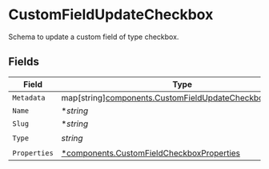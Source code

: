 # CustomFieldUpdateCheckbox

Schema to update a custom field of type checkbox.


## Fields

| Field                                                                                                                   | Type                                                                                                                    | Required                                                                                                                | Description                                                                                                             |
| ----------------------------------------------------------------------------------------------------------------------- | ----------------------------------------------------------------------------------------------------------------------- | ----------------------------------------------------------------------------------------------------------------------- | ----------------------------------------------------------------------------------------------------------------------- |
| `Metadata`                                                                                                              | map[string][components.CustomFieldUpdateCheckboxMetadata](../../models/components/customfieldupdatecheckboxmetadata.md) | :heavy_minus_sign:                                                                                                      | N/A                                                                                                                     |
| `Name`                                                                                                                  | **string*                                                                                                               | :heavy_minus_sign:                                                                                                      | N/A                                                                                                                     |
| `Slug`                                                                                                                  | **string*                                                                                                               | :heavy_minus_sign:                                                                                                      | N/A                                                                                                                     |
| `Type`                                                                                                                  | *string*                                                                                                                | :heavy_check_mark:                                                                                                      | N/A                                                                                                                     |
| `Properties`                                                                                                            | [*components.CustomFieldCheckboxProperties](../../models/components/customfieldcheckboxproperties.md)                   | :heavy_minus_sign:                                                                                                      | N/A                                                                                                                     |